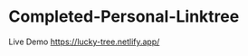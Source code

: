 # Completed-Personal-Linktree
Live Demo 
<a href="https://lucky-tree.netlify.app/" target="_blank">https://lucky-tree.netlify.app/</a>
